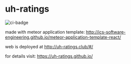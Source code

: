 # uh-ratings

![ci-badge](https://github.com/uh-ratings/workflows/ci-uh-ratings/badge.svg)

made with meteor application template: http://ics-software-engineering.github.io/meteor-application-template-react/

web is deployed at http://uh-ratings.club/#/

for details visit: https://uh-ratings.github.io/
